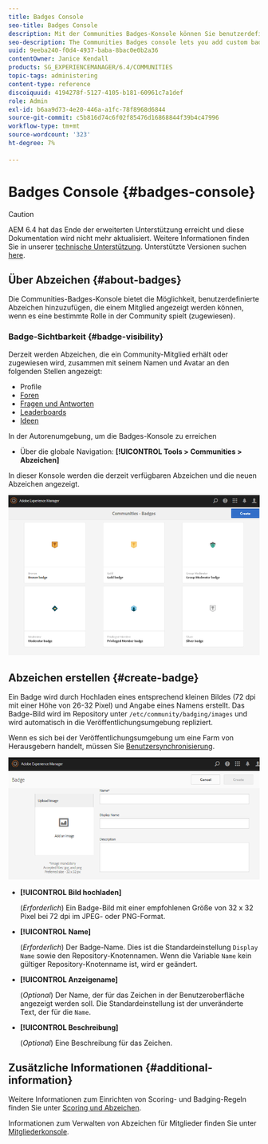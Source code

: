 ```yaml
---
title: Badges Console
seo-title: Badges Console
description: Mit der Communities Badges-Konsole können Sie benutzerdefinierte Abzeichen hinzufügen, die Mitgliedern angezeigt werden können, wenn sie eine bestimmte Rolle in der Community übernehmen (zugewiesen).
seo-description: The Communities Badges console lets you add custom badges that can be displayed for members when earned (awarded) or when they take on a specific role in the community (assigned)
uuid: 9eeba240-f0d4-4937-baba-8bac0e0b2a36
contentOwner: Janice Kendall
products: SG_EXPERIENCEMANAGER/6.4/COMMUNITIES
topic-tags: administering
content-type: reference
discoiquuid: 4194278f-5127-4105-b181-60961c7a1def
role: Admin
exl-id: b6aa9d73-4e20-446a-a1fc-78f8968d6844
source-git-commit: c5b816d74c6f02f85476d16868844f39b4c47996
workflow-type: tm+mt
source-wordcount: '323'
ht-degree: 7%

---
```


# Badges Console {#badges-console}

>[!CAUTION]
>
>AEM 6.4 hat das Ende der erweiterten Unterstützung erreicht und diese Dokumentation wird nicht mehr aktualisiert. Weitere Informationen finden Sie in unserer [technische Unterstützung](https://helpx.adobe.com/de/support/programs/eol-matrix.html). Unterstützte Versionen suchen [here](https://experienceleague.adobe.com/docs/?lang=de).

## Über Abzeichen {#about-badges}

Die Communities-Badges-Konsole bietet die Möglichkeit, benutzerdefinierte Abzeichen hinzuzufügen, die einem Mitglied angezeigt werden können, wenn es eine bestimmte Rolle in der Community spielt (zugewiesen).

### Badge-Sichtbarkeit {#badge-visibility}

Derzeit werden Abzeichen, die ein Community-Mitglied erhält oder zugewiesen wird, zusammen mit seinem Namen und Avatar an den folgenden Stellen angezeigt:

* Profile
* [Foren](forum.md)
* [Fragen und Antworten](working-with-qna.md)
* [Leaderboards](enabling-leaderboard.md)
* [Ideen](ideation-feature.md)

In der Autorenumgebung, um die Badges-Konsole zu erreichen

* Über die globale Navigation: **[!UICONTROL Tools > Communities > Abzeichen]**

In dieser Konsole werden die derzeit verfügbaren Abzeichen und die neuen Abzeichen angezeigt.

![chlimage_1-242](assets/chlimage_1-242.png)

## Abzeichen erstellen {#create-badge}

Ein Badge wird durch Hochladen eines entsprechend kleinen Bildes (72 dpi mit einer Höhe von 26-32 Pixel) und Angabe eines Namens erstellt. Das Badge-Bild wird im Repository unter `/etc/community/badging/images` und wird automatisch in die Veröffentlichungsumgebung repliziert.

Wenn es sich bei der Veröffentlichungsumgebung um eine Farm von Herausgebern handelt, müssen Sie [Benutzersynchronisierung](sync.md).

![chlimage_1-243](assets/chlimage_1-243.png)

* **[!UICONTROL Bild hochladen]**

   (*Erforderlich*) Ein Badge-Bild mit einer empfohlenen Größe von 32 x 32 Pixel bei 72 dpi im JPEG- oder PNG-Format.

* **[!UICONTROL Name]**

   (*Erforderlich*) Der Badge-Name. Dies ist die Standardeinstellung `Display Name` sowie den Repository-Knotennamen. Wenn die Variable `Name` kein gültiger Repository-Knotenname ist, wird er geändert.

* **[!UICONTROL Anzeigename]**

   (*Optional*) Der Name, der für das Zeichen in der Benutzeroberfläche angezeigt werden soll. Die Standardeinstellung ist der unveränderte Text, der für die `Name`.

* **[!UICONTROL Beschreibung]**

   (*Optional*) Eine Beschreibung für das Zeichen.

## Zusätzliche Informationen {#additional-information}

Weitere Informationen zum Einrichten von Scoring- und Badging-Regeln finden Sie unter [Scoring und Abzeichen](implementing-scoring.md).

Informationen zum Verwalten von Abzeichen für Mitglieder finden Sie unter [Mitgliederkonsole](members.md).
